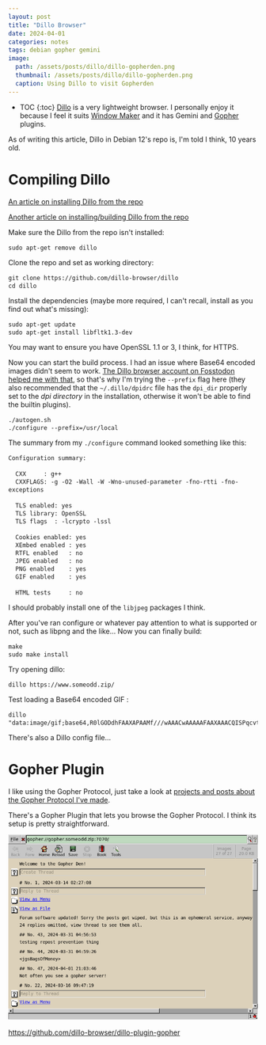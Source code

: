 ```yaml
---
layout: post
title: "Dillo Browser"
date: 2024-04-01
categories: notes
tags: debian gopher gemini
image:
  path: /assets/posts/dillo/dillo-gopherden.png
  thumbnail: /assets/posts/dillo/dillo-gopherden.png
  caption: Using Dillo to visit Gopherden
---
```


* TOC
{:toc}
[Dillo](https://dillo-browser.github.io/) is a very lightweight browser. I personally enjoy it because I feel it suits [Window Maker](/notes/window-maker) and it has Gemini and [Gopher](/notes/gopher) plugins.

As of writing this article, Dillo in Debian 12's repo is, I'm told I think, 10 years old.

# Compiling Dillo

[An article on installing Dillo from the repo](https://github.com/dillo-browser/dillo/blob/master/doc/install.md)

[Another article on installing/building Dillo from the repo](https://github.com/dillo-browser/dillo/blob/master/doc/install.md)

Make sure the Dillo from the repo isn't installed:

```
sudo apt-get remove dillo
```

Clone the repo and set as working directory:

```
git clone https://github.com/dillo-browser/dillo
cd dillo
```

Install the dependencies (maybe more required, I can't recall, install as you find out what's missing):

```
sudo apt-get update
sudo apt-get install libfltk1.3-dev
```

You may want to ensure you have OpenSSL 1.1 or 3, I think, for HTTPS.

Now you can start the build process. I had an issue where Base64 encoded images didn't seem to work. [The Dillo browser account on Fosstodon helped me with that](https://fosstodon.org/@dillo/112194972182138353), so that's why I'm trying the `--prefix` flag here (they also recommended that the `~/.dillo/dpidrc` file has the `dpi_dir` properly set to the *dpi directory* in the installation, otherwise it won't be able to find the builtin plugins).

```
./autogen.sh
./configure --prefix=/usr/local
```

The summary from my `./configure` command looked something like this:

```
Configuration summary:

  CXX     : g++
  CXXFLAGS: -g -O2 -Wall -W -Wno-unused-parameter -fno-rtti -fno-exceptions

  TLS enabled: yes
  TLS library: OpenSSL
  TLS flags  : -lcrypto -lssl

  Cookies enabled: yes
  XEmbed enabled : yes
  RTFL enabled   : no
  JPEG enabled   : no
  PNG enabled    : yes
  GIF enabled    : yes

  HTML tests     : no
```

I should probably install one of the `libjpeg` packages I think.

After you've ran configure or whatever pay attention to what is supported or not, such as libpng and the like... Now you can finally build:

```
make
sudo make install
```

Try opening dillo:

```
dillo https://www.someodd.zip/
```

Test loading a Base64 encoded GIF :

```
dillo "data:image/gif;base64,R0lGODdhFAAXAPAAMf///wAAACwAAAAAFAAXAAACQISPqcvtD02YtFYV4EzZZtSBgMdJR2eV5jimJolebXzBsrRhJP6BXk6J+HqnW5E4M844uyPT5XzmhsLj71rDYgsAOw=="
```

There's also a Dillo config file...

# Gopher Plugin

I like using the Gopher Protocol, just take a look at [projects and posts about the Gopher Protocol I've made](/tags/gopher).

There's a Gopher Plugin that lets you browse the Gopher Protocol. I think its setup is pretty straightforward.

![Dillo visiting my gopherden server, using the Gopher plugin.](/assets/posts/dillo/dillo-gopherden.png)

https://github.com/dillo-browser/dillo-plugin-gopher